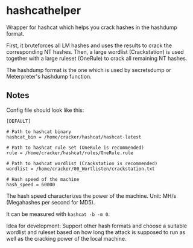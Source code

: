 hashcathelper
=============

Wrapper for hashcat which helps you crack hashes in the hashdump format.

First, it bruteforces all LM hashes and uses the results to crack the
corresponding NT hashes. Then, a large wordlist (Crackstation) is used
together with a large ruleset (OneRule) to crack all remaining NT hashes.

The hashdump format is the one which is used by secretsdump or Meterpreter's
hashdump function.

Notes
-----

Config file should look like this:

```
[DEFAULT]

# Path to hashcat binary
hashcat_bin = /home/cracker/hashcat/hashcat-latest

# Path to hashcat rule set (OneRule is recommended)
rule = /home/cracker/hashcat/rules/OneRule.rule

# Path to hashcat wordlist (Crackstation is recommended)
wordlist = /home/cracker/00_Wortlisten/crackstation.txt

# Hash speed of the machine
hash_speed = 60000
```

The hash speed characterizes the power of the machine.  Unit: MH/s
(Megahashes per second for MD5).

It can be measured with `hashcat -b -m 0`.


Idea for development: Support other hash formats and choose a suitable
wordlist and ruleset based on how long the attack is supposed to run as
well as the cracking power of the local machine.
